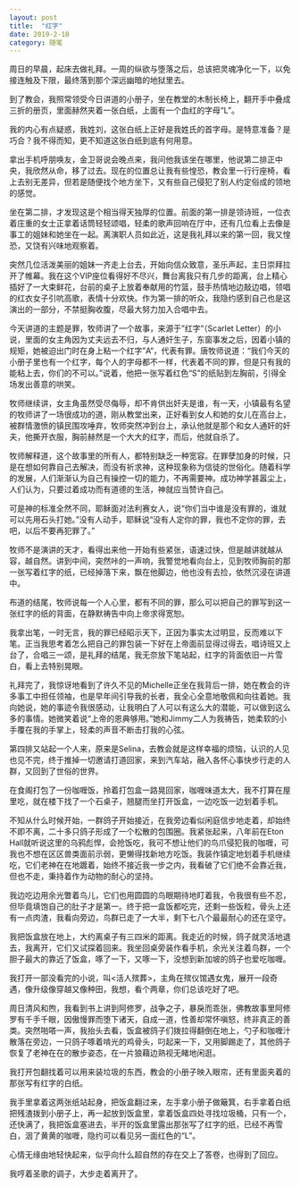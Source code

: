 ```yaml
---
layout: post
title:  "红字"
date: 2019-2-10
category: 随笔
---
```

周日的早晨，起床去做礼拜。一周的纵欲与堕落之后，总该把灵魂净化一下，以免接连触及下限，最终落到那个深远幽暗的地狱里去。

到了教会，我照常领受今日讲道的小册子，坐在教堂的木制长椅上，翻开手中叠成三折的册页，里面赫然夹着一张白纸，上面有一个血红的字母“L”。

我的内心有点疑惑，我姓刘，这张白纸上正好是我姓氏的首字母。是特意准备？是巧合？我不得而知，更不知道这张白纸到底有何用意。

拿出手机呼朋唤友，金卫哥说会晚点来，我问他我该坐在哪里，他说第二排正中央，我欣然从命，移了过去。现在的位置总让我有些惶恐，教会里一行行座椅，看上去别无差异，但若是随便找个地方坐下，又有些自己侵犯了别人约定俗成的领地的感觉。

坐在第二排，才发现这是个相当得天独厚的位置。前面的第一排是领诗班，一位衣着庄重的女士正拿着话筒轻轻颂唱，轻柔的歌声回响在厅中，还有几位看上去像是事工的姐妹和她坐在一起。离演职人员如此近，这是我礼拜以来的第一回，我又惶恐，又饶有兴味地观察着。
<!-- more -->

突然几位活泼美丽的姐妹一齐走上台去，开始向信众致意，圣乐声起，主日崇拜拉开了帷幕。我在这个VIP座位看得好不尽兴，舞台离我只有几步的距离，台上精心插好了一大束鲜花，台前的桌子上放着奉献用的竹篮，鼓手热情地边敲边唱，领唱的红衣女子引吭高歌，表情十分欢快。作为第一排的听众，我隐约感到自己也是这演出的一部分，不禁挺胸收腹，尽最大努力加入合唱中去。

今天讲道的主题是罪，牧师讲了一个故事，来源于”红字“（Scarlet Letter）的小说，里面的女主角因为丈夫远去不归，与人通奸生子，东窗事发之后，因着小镇的规矩，她被迫出门时在身上粘一个红字”A“，代表有罪。唐牧师说道：“我们今天的小册子里也有一个红字，每个人的字母都不一样，代表着不同的罪，但是只有我的能粘上去，你们的不可以。”说着，他把一张写着红色“S”的纸贴到左胸前，引得全场发出善意的哄笑。

牧师继续讲，女主角虽然受尽侮辱，却不肯供出奸夫是谁，有一天，小镇最有名望的牧师讲了一场很成功的道，刚从教堂出来，正好看到女人和她的女儿在高台上，被群情激愤的镇民围攻唾弃，牧师突然冲到台上，承认他就是那个和女人通奸的奸夫，他撕开衣服，胸前赫然是一个大大的红字，而后，他就自杀了。

牧师解释道，这个故事里的所有人，都特别缺乏一种宽容。在罪孽加身的时候，只是在想如何靠自己去解决，而没有祈求神，这种现象称为信徒的世俗化。随着科学的发展，人们渐渐认为自己有操控一切的能力，不再需要神。成功神学甚嚣尘上，人们认为，只要过着成功而有道德的生活，神就应当赞许自己。

可是神的标准全然不同，耶稣面对法利赛女人，说“你们当中谁是没有罪的，谁就可以先用石头打她。”没有人动手，耶稣说“没有人定你的罪，我也不定你的罪，去吧，以后不要再犯罪了。”

牧师不是演讲的天才，看得出来他一开始有些紧张，语速过快，但是越讲就越从容，越自然。讲到中间，突然咔的一声响，我警觉地看向台上，见到牧师胸前的那一张写着红字的纸，已经掉落下来，飘在他脚边，他也没有去捡，依然沉浸在讲道中。

布道的结尾，牧师说每一个人心里，都有不同的罪，那么可以把自己的罪写到这一张红字的纸的背面，在静默祷告中向上帝求得宽恕。

我拿出笔，一时无言，我的罪已经昭示天下，正因为事实太过明显，反而难以下笔。正当我思考着怎么把自己的罪包装一下好在上帝面前显得过得去，唱诗班又上台了，合唱三一颂，是礼拜的结尾，我无奈放下笔站起，红字的背面依旧一片雪白，看上去特别晃眼。

礼拜完了，我惊讶地看到了许久不见的Michelle正坐在我背后一排，她在教会的许多事工中担任领袖，也是早年间引导我的长者，我全心全意地敬佩和向往着她。我向她说，她的事迹令我很感动，让我明白了人可以有这么大的潜能，可以做到这么多的事情。她微笑着说“上帝的恩典够用。”她和Jimmy二人为我祷告，她柔软的小手覆在我的手掌上，轻柔的声音不断击打我的心弦。

第四排又站起一个人来，原来是Selina，去教会就是这样幸福的烦恼，认识的人见也见不完，终于推掉一切邀请打道回家，来到汽车站，融入各怀心事快步行走的人群，又回到了世俗的世界。

在食阁打包了一份咖喱饭，拎着打包盒一路晃回家，咖喱味道太大，我不打算在屋里吃，就在楼下找了一个石桌子，翘腿而坐打开饭盒，一边吃饭一边划着手机。

不知从什么时候开始，一群鸽子开始接近，在我旁边看似闲庭信步地走着，却始终不即不离，二十多只鸽子形成了一个松散的包围圈。我紧张起来，八年前在Eton Hall就听说这里的乌鸦彪悍，会抢饭吃，我可不想让他们的鸟爪侵犯我的咖喱，可我也不想在区区兽类面前示弱，更懒得找新地方吃饭。我装作镇定地划着手机继续吃，它们老神在在地踱着，始终不接近我一步之内，我看破了它们绝不会靠近我，但也不走，秉持着作为动物的耐心的坚持。

我边吃边用余光瞥着鸟儿，它们也用圆圆的鸟眼期待地盯着我，令我很有些不忍，但毕竟填饱自己的肚子才是第一。终于把一盒饭都吃完，还剩一些饭粒，骨头上还有一点肉渣，我看向旁边，鸟群已走了一大半，剩下七八个最最耐心的还在坚守。

我把饭盒放在地上，大约离桌子有三四米的距离。我走近的时候，鸽子就灵活地退去，我离开，它们又试探着回来。我坐回桌旁装作看手机，余光关注着鸟群，一个胆子最大的靠近了饭盒，啄了一下，又啄一下，没想到新加坡的鸽子也爱吃咖喱。

我打开一部没看完的小说，叫<活人殡葬>，主角在殡仪馆遇女鬼，展开一段奇遇，像升级像穿越又像种田，我想，看个两章，你们总该吃好了吧。

周日清风和煦，我看到书上讲到阿修罗，战争之子，暴戾而乖张，佛教故事里阿修罗有千手千眼，因傲慢罪而堕下诸天，自成一道，性善却常怀嗔怒，终非真正的善类。突然啪嗒一声，我抬头去看，饭盒被鸽子们拨拉得翻倒在地上，勺子和咖喱汁散落在旁边，一只鸽子啄着啃光的鸡骨头，叼起来一下，又用脚踢走了，其他鸽子恢复了老神在在的散步姿态，在一片狼藉边熟视无睹地闲逛。

我打开包翻找着可以用来装垃圾的东西，教会的小册子映入眼帘，还有里面夹着的那张写有红字的白纸。

我手里拿着这两张纸站起身，把饭盒翻过来，左手拿小册子做簸箕，右手拿着白纸把残渣拨到小册子上，再一起放到饭盒里，拿着饭盒四处寻找垃圾桶，只有一个，还快满了，我把饭盒塞进去，半开的饭盒里露出那张写了红字的纸，已经不再雪白，洇了黄黄的咖喱，隐约可以看见另一面红色的“L”。

心情无缘由地轻快起来，似乎向什么超自然的存在交上了答卷，也得到了回应。

我哼着圣歌的调子，大步走着离开了。
